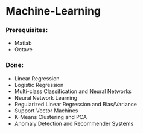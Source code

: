 # Machine-Learning

### Prerequisites:
* Matlab
* Octave

### Done:
* Linear Regression 
* Logistic Regression
* Multi-class Classification and Neural Networks
* Neural Network Learning
* Regularized Linear Regression and Bias/Variance
* Support Vector Machines
* K-Means Clustering and PCA
* Anomaly Detection and Recommender Systems
